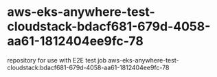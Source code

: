 # aws-eks-anywhere-test-cloudstack-bdacf681-679d-4058-aa61-1812404ee9fc-78
repository for use with E2E test job aws-eks-anywhere-test-cloudstack:bdacf681-679d-4058-aa61-1812404ee9fc-78

